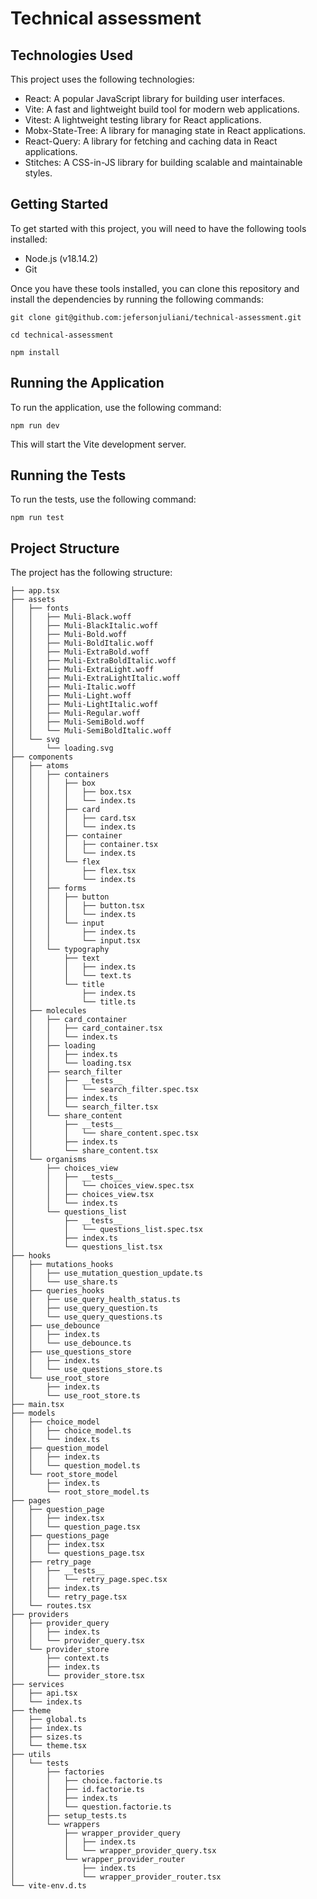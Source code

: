 # Technical assessment

## Technologies Used

This project uses the following technologies:

- React: A popular JavaScript library for building user interfaces.
- Vite: A fast and lightweight build tool for modern web applications.
- Vitest: A lightweight testing library for React applications.
- Mobx-State-Tree: A library for managing state in React applications.
- React-Query: A library for fetching and caching data in React applications.
- Stitches: A CSS-in-JS library for building scalable and maintainable styles.

## Getting Started

To get started with this project, you will need to have the following tools installed:

- Node.js (v18.14.2)
- Git

Once you have these tools installed, you can clone this repository and install the dependencies by running the following commands:

```
git clone git@github.com:jefersonjuliani/technical-assessment.git

cd technical-assessment

npm install
```

## Running the Application

To run the application, use the following command:

```
npm run dev
```

This will start the Vite development server.

## Running the Tests

To run the tests, use the following command:

```
npm run test
```

## Project Structure

The project has the following structure:

```
├── app.tsx
├── assets
│   ├── fonts
│   │   ├── Muli-Black.woff
│   │   ├── Muli-BlackItalic.woff
│   │   ├── Muli-Bold.woff
│   │   ├── Muli-BoldItalic.woff
│   │   ├── Muli-ExtraBold.woff
│   │   ├── Muli-ExtraBoldItalic.woff
│   │   ├── Muli-ExtraLight.woff
│   │   ├── Muli-ExtraLightItalic.woff
│   │   ├── Muli-Italic.woff
│   │   ├── Muli-Light.woff
│   │   ├── Muli-LightItalic.woff
│   │   ├── Muli-Regular.woff
│   │   ├── Muli-SemiBold.woff
│   │   └── Muli-SemiBoldItalic.woff
│   └── svg
│       └── loading.svg
├── components
│   ├── atoms
│   │   ├── containers
│   │   │   ├── box
│   │   │   │   ├── box.tsx
│   │   │   │   └── index.ts
│   │   │   ├── card
│   │   │   │   ├── card.tsx
│   │   │   │   └── index.ts
│   │   │   ├── container
│   │   │   │   ├── container.tsx
│   │   │   │   └── index.ts
│   │   │   └── flex
│   │   │       ├── flex.tsx
│   │   │       └── index.ts
│   │   ├── forms
│   │   │   ├── button
│   │   │   │   ├── button.tsx
│   │   │   │   └── index.ts
│   │   │   └── input
│   │   │       ├── index.ts
│   │   │       └── input.tsx
│   │   └── typography
│   │       ├── text
│   │       │   ├── index.ts
│   │       │   └── text.ts
│   │       └── title
│   │           ├── index.ts
│   │           └── title.ts
│   ├── molecules
│   │   ├── card_container
│   │   │   ├── card_container.tsx
│   │   │   └── index.ts
│   │   ├── loading
│   │   │   ├── index.ts
│   │   │   └── loading.tsx
│   │   ├── search_filter
│   │   │   ├── __tests__
│   │   │   │   └── search_filter.spec.tsx
│   │   │   ├── index.ts
│   │   │   └── search_filter.tsx
│   │   └── share_content
│   │       ├── __tests__
│   │       │   └── share_content.spec.tsx
│   │       ├── index.ts
│   │       └── share_content.tsx
│   └── organisms
│       ├── choices_view
│       │   ├── __tests__
│       │   │   └── choices_view.spec.tsx
│       │   ├── choices_view.tsx
│       │   └── index.ts
│       └── questions_list
│           ├── __tests__
│           │   └── questions_list.spec.tsx
│           ├── index.ts
│           └── questions_list.tsx
├── hooks
│   ├── mutations_hooks
│   │   ├── use_mutation_question_update.ts
│   │   └── use_share.ts
│   ├── queries_hooks
│   │   ├── use_query_health_status.ts
│   │   ├── use_query_question.ts
│   │   └── use_query_questions.ts
│   ├── use_debounce
│   │   ├── index.ts
│   │   └── use_debounce.ts
│   ├── use_questions_store
│   │   ├── index.ts
│   │   └── use_questions_store.ts
│   └── use_root_store
│       ├── index.ts
│       └── use_root_store.ts
├── main.tsx
├── models
│   ├── choice_model
│   │   ├── choice_model.ts
│   │   └── index.ts
│   ├── question_model
│   │   ├── index.ts
│   │   └── question_model.ts
│   └── root_store_model
│       ├── index.ts
│       └── root_store_model.ts
├── pages
│   ├── question_page
│   │   ├── index.tsx
│   │   └── question_page.tsx
│   ├── questions_page
│   │   ├── index.tsx
│   │   └── questions_page.tsx
│   ├── retry_page
│   │   ├── __tests__
│   │   │   └── retry_page.spec.tsx
│   │   ├── index.ts
│   │   └── retry_page.tsx
│   └── routes.tsx
├── providers
│   ├── provider_query
│   │   ├── index.ts
│   │   └── provider_query.tsx
│   └── provider_store
│       ├── context.ts
│       ├── index.ts
│       └── provider_store.tsx
├── services
│   ├── api.tsx
│   └── index.ts
├── theme
│   ├── global.ts
│   ├── index.ts
│   ├── sizes.ts
│   └── theme.tsx
├── utils
│   └── tests
│       ├── factories
│       │   ├── choice.factorie.ts
│       │   ├── id.factorie.ts
│       │   ├── index.ts
│       │   └── question.factorie.ts
│       ├── setup_tests.ts
│       └── wrappers
│           ├── wrapper_provider_query
│           │   ├── index.ts
│           │   └── wrapper_provider_query.tsx
│           └── wrapper_provider_router
│               ├── index.ts
│               └── wrapper_provider_router.tsx
└── vite-env.d.ts
```
